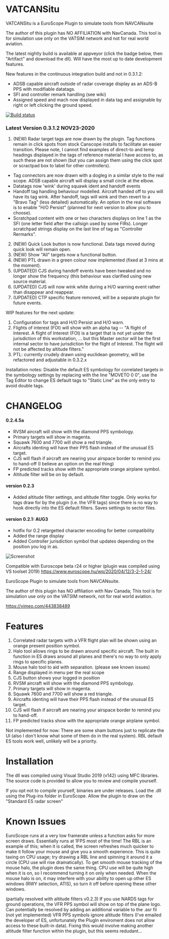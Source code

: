 # VATCANSitu

VATCANSitu is a EuroScope Plugin to simulate tools from NAVCANsuite

The author of this plugin has NO AFFILIATION with NavCanada. This tool is for simulation use only on the VATSIM network and not for real world aviation. 

The latest nightly build is available at appveyor (click the badge below, then "Artifact" and download the dll). Will have the most up to date development features.

New features in the continuous integration build and not in 0.3.1.2:
* ADSB capable aircraft outside of radar coverage display as an ADS-B PPS with modifiable datatags.
* SFI and controller remark handling (see wiki)
* Assigned speed and mach now displayed in data tag and assignable by right or left clicking the ground speed.

[![Build status](https://ci.appveyor.com/api/projects/status/github/ronyan/VATCANSitu?branch=master)](https://ci.appveyor.com/project/ronyan/vatcansitu)


### Latest Version 0.3.1.2 NOV23-2020
1. (NEW) Radar target tags are now drawn by the plugin. Tag functions remain in click spots from stock Canscope installs to facilitate an easier transition. Please note, I cannot find examples of direct-to and temp headings displayed in the tags of reference material I have access to, as such these are not shown (but you can assign them using the click spot or scractpad box to label for other controllers).
  * Tag connectors are now drawn with a dogleg in a similar style to the real scope. ADSB capable aircraft will display a small circle at the elbow.
  * Datatags now 'wink' during squawk ident and handoff events
  * Handoff tag handling behaviour modelled. Aircraft handed off to you will have its tag wink. After handoff, tags will wink and then revert to a "Bravo Tag" (less detailed) automatically. An option in the real software is to enable "H/O Persist" (planned for next version to allow you to choose).
  * Scratchpad content with one or two characters displays on line 1 as the SFI (one letter field after the callsign used by some FIRs). Longer scratchpad strings display on the last line of tag as "Controller Rermarks". 
2. (NEW) Quick Look button is now functional. Data tags moved during quick look will remain open. 
3. (NEW) Show "All" targets now a functional button.
4. (NEW) PTL drawn in a green colour now implemented (fixed at 3 mins at the moment).
5. (UPDATED) CJS during handoff events have been tweaked and no longer show the frequency (this behaviour was clarified using new source material.
6. (UPDATED) CJS will now wink white during a H/O warning event rather than disappear and reappear.
7. (UPDATED) CTP specific feature removed, will be a separate plugin for future events.

WIP features for the next update:
1. Configuration for tags and H/O Persist and H/O warn.
2. Flights of interest (FOI) will show with an alpha tag -- "A flight of Interest. A flight of Interest (FOI) is a target that is not yet
under the jurisdiction of this workstation, ... but this Master sector will be the first internal sector to have jurisdiction for the flight of Interest. The flight will not be affected by altitude filters."
3. PTL: currently crudely drawn using euclidean geometry, will be refactored and adjustable in 0.3.2.x


Installation notes: Disable the default ES symbology for correlated targets in the symbology settings by replacing with the line "MOVETO 0 0", use the Tag Editor to change ES default tags to "Static Line" as the only entry to avoid double tags.

# CHANGELOG
#### 0.2.4.5a
- RVSM aircraft will show with the diamond PPS symbology. 
- Primary targets will show in magenta.
- Squawk 7600 and 7700 will show a red triangle.
- Aircrafts identing will have their PPS flash instead of the unusual ES target.
- CJS will flash if aircraft are nearing your airspace border to remind you to hand-off (I believe an option on the real thing)
- FP predicted tracks show with the appropriate orange airplane symbol.
- Altitude filter will be on by default.

#### version 0.2.3
- Added altitude filter settings, and altitude filter toggle. Only works for tags draw for by the plugin (i.e. the VFR tags) since there is no way to hook directly into the ES default filters. Saves settings to sector files. 

#### version 0.2.1: AUG3
- hotfix for 0.2 retargetted character encoding for better compatibility
- Added the range display
- Added Controller jurisdiction symbol that updates depending on the position you log in as.

![Screenshot](https://i.imgur.com/CKYPSyb.png)

Compatible with Euroscope beta r24 or higher (plugin was compiled using VS toolset 2019)
https://www.euroscope.hu/wp/2020/04/12/3-2-1-24/

EuroScope Plugin to simulate tools from NAVCANsuite.

The author of this plugin has NO affiliation with Nav Canada; This tool is for simulation use only on the VATSIM network, not for real world aviation. 

https://vimeo.com/443838489

# Features
1. Correlated radar targets with a VFR flight plan will be shown using an orange present position symbol.
2. Halo tool allows rings to be drawn around specific aircraft. The built in function in ES draws around all planes and there's no way to only apply rings to specific planes.
3. Mouse halo tool to aid with separation. (please see known issues)
4. Range displayed in menu per the real scope
5. CJS button shows your logged in position
6. RVSM aircraft will show with the diamond PPS symbology. 
7. Primary targets will show in magenta.
8. Squawk 7600 and 7700 will show a red triangle.
9. Aircrafts identing will have their PPS flash instead of the unusual ES target.
10. CJS will flash if aircraft are nearing your airspace border to remind you to hand-off.
11. FP predicted tracks show with the appropriate orange airplane symbol.

Not implemented for now: There are some sham buttons just to replicate the UI (also I don't know what some of them do in the real system). RBL default ES tools work well, unlikely will be a priority.

# Installation
The dll was compiled using Visual Studio 2019 (v142) using MFC libraries. The source code is provided to allow you to review and compile yourself.

If you opt not to compile yourself, binaries are under releases. Load the .dll using the Plug-ins folder in EuroScope. Allow the plugin to draw on the "Standard ES radar screen"

# Known Issues
EuroScope runs at a very low framerate unless a function asks for more screen draws. Essentially runs at 1FPS most of the time! The RBL is an example of this; when it is called, the screen refreshes much quicker to make it follow your mouse and give you a smooth experience. This is quite taxing on CPU usage; try drawing a RBL line and spinning it around it a circle (CPU use will rise dramatically). To get smooth mouse tracking of the mouse halo, the plugin does the same thing. CPU use will be quite high when it is on, so I recommend turning it on only when needed. When the mouse halo is on, it may interfere with your ability to open up other ES windows (RWY selection, ATIS), so turn it off before opening these other windows.

(partially resolved with altitude filters v0.2.3)
If you use NARDS tags for ground operations, the VFR PPS symbol will show on top of the plane logo. Can potentially be resolved by adding an additional variable to the .asr fil (not yet implemented) VFR PPS symbols ignore altitude filters (I've emailed the developer of ES, unfortunately the PlugIn enviroment does not allow access to these built-in data). Fixing this would involve making another altitude filter function within the plugin, but this seems redudant...
